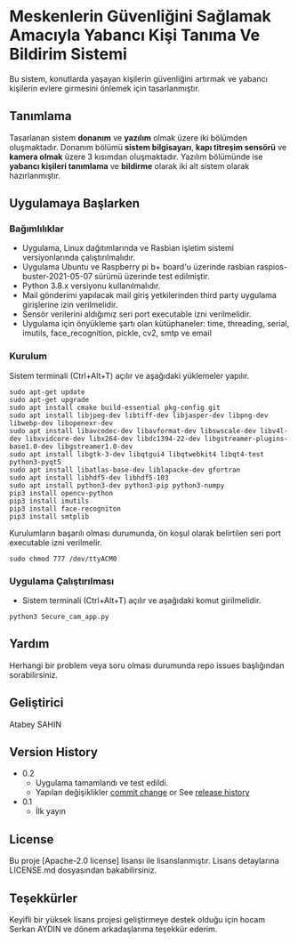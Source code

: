 # Meskenlerin Güvenliğini Sağlamak Amacıyla Yabancı Kişi Tanıma Ve Bildirim Sistemi
Bu sistem, konutlarda yaşayan kişilerin güvenliğini artırmak ve yabancı kişilerin evlere girmesini önlemek için tasarlanmıştır. 

## Tanımlama

Tasarlanan sistem **donanım** ve **yazılım** olmak üzere iki bölümden oluşmaktadır.
Donanım bölümü **sistem bilgisayarı**, **kapı titreşim sensörü** ve **kamera olmak** üzere 3 kısımdan oluşmaktadır.
Yazılım bölümünde ise **yabancı kişileri tanımlama** ve **bildirme** olarak iki alt sistem olarak hazırlanmıştır.


## Uygulamaya Başlarken

### Bağımlılıklar

* Uygulama, Linux dağıtımlarında ve Rasbian işletim sistemi versiyonlarında çalıştırılmalıdır.
* Uygulama Ubuntu ve Raspberry pi b+ board'u üzerinde rasbian raspios-buster-2021-05-07 sürümü üzerinde test edilmiştir.
* Python 3.8.x versiyonu kullanılmalıdır.
* Mail gönderimi yapılacak mail giriş yetkilerinden third party uygulama girişlerine izin verilmelidir.
* Sensör verilerini aldığımız seri port executable izni verilmelidir.
* Uygulama için önyükleme şartı olan kütüphaneler: time, threading, serial, imutils, face_recognition, pickle, cv2, smtp ve email

### Kurulum
Sistem terminali (Ctrl+Alt+T) açılır ve aşağıdaki yüklemeler yapılır.

```
sudo apt-get update
sudo apt-get upgrade
sudo apt install cmake build-essential pkg-config git
sudo apt install libjpeg-dev libtiff-dev libjasper-dev libpng-dev libwebp-dev libopenexr-dev
sudo apt install libavcodec-dev libavformat-dev libswscale-dev libv4l-dev libxvidcore-dev libx264-dev libdc1394-22-dev libgstreamer-plugins-base1.0-dev libgstreamer1.0-dev
sudo apt install libgtk-3-dev libqtgui4 libqtwebkit4 libqt4-test python3-pyqt5
sudo apt install libatlas-base-dev liblapacke-dev gfortran
sudo apt install libhdf5-dev libhdf5-103
sudo apt install python3-dev python3-pip python3-numpy
pip3 install opencv-python
pip3 install imutils
pip3 install face-recogniton
pip3 install smtplib
```
Kurulumların başarılı olması durumunda, ön koşul olarak belirtilen seri port executable izni verilmelir.

```
sudo chmod 777 /dev/ttyACM0
```

### Uygulama Çalıştırılması

* Sistem terminali (Ctrl+Alt+T) açılır ve aşağıdaki komut girilmelidir.

```
python3 Secure_cam_app.py
```

## Yardım

Herhangi bir problem veya soru olması durumunda repo issues başlığından sorabilirsiniz.

## Geliştirici

Atabey SAHIN

## Version History

* 0.2
    * Uygulama tamamlandı ve test edildi.
    * Yapılan değişiklikler [commit change]() or See [release history]()
* 0.1
    * İlk yayın

## License

Bu proje [Apache-2.0 license] lisansı ile lisanslanmıştır. Lisans detaylarına LICENSE.md dosyasından bakabilirsiniz.

## Teşekkürler

Keyifli bir yüksek lisans projesi geliştirmeye destek olduğu için hocam Serkan AYDIN ve dönem arkadaşlarıma teşekkür ederim.
